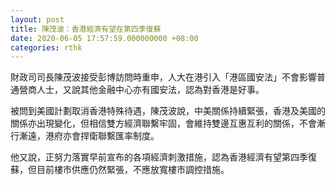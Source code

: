 ```yaml
---
layout: post
title: 陳茂波：香港經濟有望在第四季復蘇
date: 2020-06-05 17:57:59.000000000 +08:00
categories: rthk
---
```


財政司司長陳茂波接受彭博訪問時重申，人大在港引入「港區國安法」不會影響普通營商人士，又說其他金融中心亦有國安法，認為對香港是好事。

被問到美國計劃取消香港特殊待遇，陳茂波說，中美關係持續緊張，香港及美國的關係亦出現變化，但相信雙方經濟聯繫牢固，會維持雙邊互惠互利的關係，不會漸行漸遠，港府亦會捍衛聯繫匯率制度。

他又說，正努力落實早前宣布的各項經濟刺激措施，認為香港經濟有望第四季復蘇，但目前樓市供應仍然緊張，不應放寬樓市調控措施。
